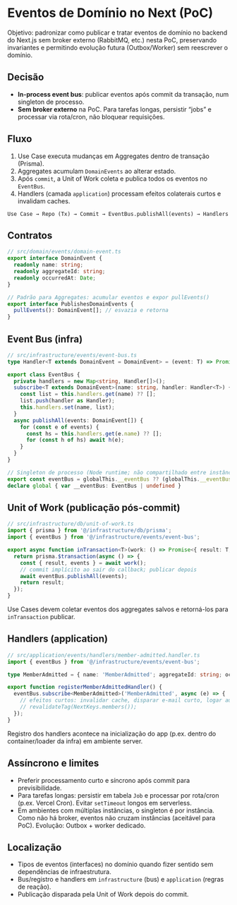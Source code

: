 # Eventos de Domínio no Next (PoC)

Objetivo: padronizar como publicar e tratar eventos de domínio no backend do Next.js sem broker externo (RabbitMQ, etc.) nesta PoC, preservando invariantes e permitindo evolução futura (Outbox/Worker) sem reescrever o domínio.

## Decisão
- **In-process event bus**: publicar eventos após commit da transação, num singleton de processo.
- **Sem broker externo** na PoC. Para tarefas longas, persistir “jobs” e processar via rota/cron, não bloquear requisições.

## Fluxo
1. Use Case executa mudanças em Aggregates dentro de transação (Prisma).
2. Aggregates acumulam `DomainEvents` ao alterar estado.
3. Após `commit`, a Unit of Work coleta e publica todos os eventos no `EventBus`.
4. Handlers (camada `application`) processam efeitos colaterais curtos e invalidam caches.

```
Use Case → Repo (Tx) → Commit → EventBus.publishAll(events) → Handlers
```

## Contratos
```ts
// src/domain/events/domain-event.ts
export interface DomainEvent {
  readonly name: string;
  readonly aggregateId: string;
  readonly occurredAt: Date;
}

// Padrão para Aggregates: acumular eventos e expor pullEvents()
export interface PublishesDomainEvents {
  pullEvents(): DomainEvent[]; // esvazia e retorna
}
```

## Event Bus (infra)
```ts
// src/infrastructure/events/event-bus.ts
type Handler<T extends DomainEvent = DomainEvent> = (event: T) => Promise<void> | void;

export class EventBus {
  private handlers = new Map<string, Handler[]>();
  subscribe<T extends DomainEvent>(name: string, handler: Handler<T>) {
    const list = this.handlers.get(name) ?? [];
    list.push(handler as Handler);
    this.handlers.set(name, list);
  }
  async publishAll(events: DomainEvent[]) {
    for (const e of events) {
      const hs = this.handlers.get(e.name) ?? [];
      for (const h of hs) await h(e);
    }
  }
}

// Singleton de processo (Node runtime; não compartilhado entre instâncias)
export const eventBus = globalThis.__eventBus ?? (globalThis.__eventBus = new EventBus());
declare global { var __eventBus: EventBus | undefined }
```

## Unit of Work (publicação pós-commit)
```ts
// src/infrastructure/db/unit-of-work.ts
import { prisma } from '@/infrastructure/db/prisma';
import { eventBus } from '@/infrastructure/events/event-bus';

export async function inTransaction<T>(work: () => Promise<{ result: T; events: any[] }>): Promise<T> {
  return prisma.$transaction(async () => {
    const { result, events } = await work();
    // commit implícito ao sair do callback; publicar depois
    await eventBus.publishAll(events);
    return result;
  });
}
```

Use Cases devem coletar eventos dos aggregates salvos e retorná-los para `inTransaction` publicar.

## Handlers (application)
```ts
// src/application/events/handlers/member-admitted.handler.ts
import { eventBus } from '@/infrastructure/events/event-bus';

type MemberAdmitted = { name: 'MemberAdmitted'; aggregateId: string; occurredAt: Date; payload: { memberId: string } };

export function registerMemberAdmittedHandler() {
  eventBus.subscribe<MemberAdmitted>('MemberAdmitted', async (e) => {
    // efeitos curtos: invalidar cache, disparar e-mail curto, logar auditoria
    // revalidateTag(NextKeys.members());
  });
}
```

Registro dos handlers acontece na inicialização do app (p.ex. dentro do container/loader da infra) em ambiente server.

## Assíncrono e limites
- Preferir processamento curto e síncrono após commit para previsibilidade.
- Para tarefas longas: persistir em tabela `Job` e processar por rota/cron (p.ex. Vercel Cron). Evitar `setTimeout` longos em serverless.
- Em ambientes com múltiplas instâncias, o singleton é por instância. Como não há broker, eventos não cruzam instâncias (aceitável para PoC). Evolução: Outbox + worker dedicado.

## Localização
- Tipos de eventos (interfaces) no domínio quando fizer sentido sem dependências de infraestrutura.
- Bus/registro e handlers em `infrastructure` (bus) e `application` (regras de reação).
- Publicação disparada pela Unit of Work depois do commit.

